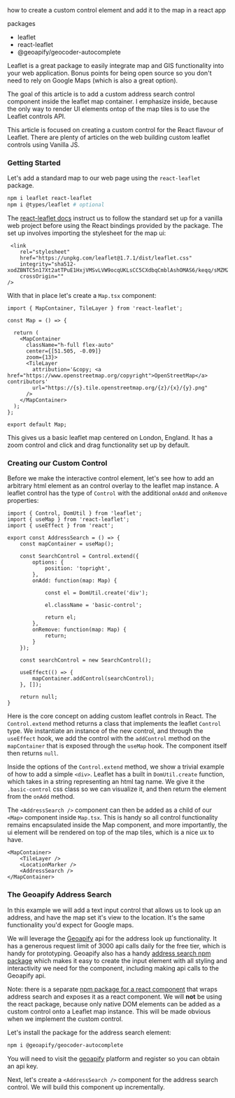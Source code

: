 how to create a custom control element and add it to the map in a react app

packages
- leaflet
- react-leaflet
- @geoapify/geocoder-autocomplete

Leaflet is a great package to easily integrate map and GIS functionality into your web application. Bonus points for being open source so you don't need to rely on Google Maps (which is also a great option).

The goal of this article is to add a custom address search control component inside the leaflet map container. I emphasize inside, because the only way to render UI elements ontop of the map tiles is to use the Leaflet controls API.

This article is focused on creating a custom control for the React flavour of Leaflet. There are plenty of articles on the web building custom leaflet controls using Vanilla JS.

### Getting Started
Let's add a standard map to our web page using the `react-leaflet` package.

```bash
npm i leaflet react-leaflet
npm i @types/leaflet # optional
```

The [react-leaflet docs]() instruct us to follow the standard set up for a vanilla web project before using the React bindings provided by the package. The set up involves importing the stylesheet for the map ui:

```tsx
 <link
	rel="stylesheet"
    href="https://unpkg.com/leaflet@1.7.1/dist/leaflet.css"
    integrity="sha512-xodZBNTC5n17Xt2atTPuE1HxjVMSvLVW9ocqUKLsCC5CXdbqCmblAshOMAS6/keqq/sMZMZ19scR4PsZChSR7A=="
    crossOrigin=""
/>
```

With that in place let's create a `Map.tsx` component:

```tsx
import { MapContainer, TileLayer } from 'react-leaflet';

const Map = () => {

  return (
    <MapContainer
      className="h-full flex-auto"
      center={[51.505, -0.09]}
      zoom={13}>
      <TileLayer
        attribution='&copy; <a href="https://www.openstreetmap.org/copyright">OpenStreetMap</a> contributors'
        url="https://{s}.tile.openstreetmap.org/{z}/{x}/{y}.png"
      />
    </MapContainer>
  );
};

export default Map;
```

This gives us a basic leaflet map centered on London, England. It has a zoom control and click and drag functionality set up by default.

### Creating our Custom Control
Before we make the interactive control element, let's see how to add an arbitrary html element as an control overlay to the leaflet map instance. A leaflet control has the type of `Control` with the additional `onAdd` and `onRemove` properties:

```tsx
import { Control, DomUtil } from 'leaflet';
import { useMap } from 'react-leaflet';
import { useEffect } from 'react';

export const AddressSearch = () => {
	const mapContainer = useMap();
	
	const SearchControl = Control.extend({
		options: {
			position: 'topright',
		},
		onAdd: function(map: Map) {

			const el = DomUtil.create('div');

			el.className = 'basic-control';

			return el;
		},
		onRemove: function(map: Map) {
			return;
		}
	});

	const searchControl = new SearchControl();

	useEffect(() => {
		mapContainer.addControl(searchControl);
	}, []);

	return null;
}
```

Here is the core concept on adding custom leaflet controls in React. The `Control.extend` method returns a class that implements the leaflet `Control` type. We instantiate an instance of the new control, and through the  `useEffect` hook, we add the control with the `addControl` method on the `mapContainer` that is exposed through the `useMap` hook. The component itself then returns `null`.

Inside the options of the `Control.extend` method, we show a trivial example of how to add a simple `<div>`. Leaflet has a built in `DomUtil.create` function, which takes in a string representing an html tag name. We give it the `.basic-control` css class so we can visualize it, and then return the element from the `onAdd` method.

The `<AddressSearch />` component can then be added as a child of our `<Map>` component inside `Map.tsx`. This is handy so all control functionality remains encapsulated inside the Map component, and more importantly, the ui element will be rendered on top of the map tiles, which is a nice ux to have.

```tsx
<MapContainer>
	<TileLayer />
	<LocationMarker />
	<AddressSearch />
</MapContainer>
```

### The Geoapify Address Search
In this example we will add a text input control that allows us to look up an address, and have the map set it's view to the location. It's the same functionality you'd expect for Google maps.

We will leverage the [Geoapify]() api for the address look up functionality. It has a generous request limit of 3000 api calls daily for the free tier, which is handy for prototyping. Geoapify also has a handy [address search npm package]() which makes it easy to create the input element with all styling and interactivity we need for the component, including making api calls to the Geoapify api.

Note: there is a separate [npm package for a react component]() that wraps address search and exposes it as a react component. We will **not** be using the react package, because only native DOM elements can be added as a custom control onto a Leaflet map instance. This will be made obvious when we implement the custom control.

Let's install the package for the address search element:

```bash
npm i @geoapify/geocoder-autocomplete
```

You will need to visit the [geoapify]() platform and register so you can obtain an api key.

Next, let's create a `<AddressSearch />` component for the address search control. We will build this component up incrementally. 
